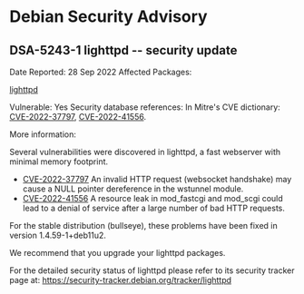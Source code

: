 
Debian Security Advisory
========================


DSA-5243-1 lighttpd -- security update
--------------------------------------



Date Reported:
28 Sep 2022
Affected Packages:

[lighttpd](https://packages.debian.org/src:lighttpd)

Vulnerable:
Yes
Security database references:
In Mitre's CVE dictionary: [CVE-2022-37797](https://security-tracker.debian.org/tracker/CVE-2022-37797), [CVE-2022-41556](https://security-tracker.debian.org/tracker/CVE-2022-41556).  

More information:

Several vulnerabilities were discovered in lighttpd, a fast webserver
with minimal memory footprint.


* [CVE-2022-37797](https://security-tracker.debian.org/tracker/CVE-2022-37797)
An invalid HTTP request (websocket handshake) may cause a NULL
 pointer dereference in the wstunnel module.
* [CVE-2022-41556](https://security-tracker.debian.org/tracker/CVE-2022-41556)
A resource leak in mod\_fastcgi and mod\_scgi could lead to a denial
 of service after a large number of bad HTTP requests.


For the stable distribution (bullseye), these problems have been fixed in
version 1.4.59-1+deb11u2.


We recommend that you upgrade your lighttpd packages.


For the detailed security status of lighttpd please refer to its
security tracker page at:
<https://security-tracker.debian.org/tracker/lighttpd>





